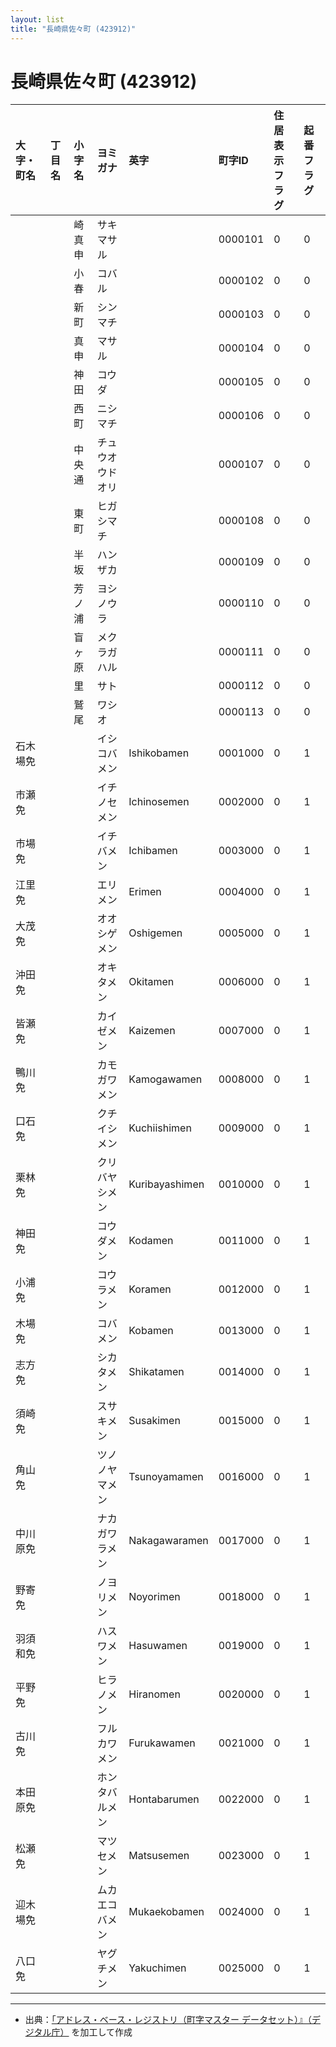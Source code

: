 ```yaml
---
layout: list
title: "長崎県佐々町 (423912)"
---
```


# 長崎県佐々町 (423912)

| 大字・町名 | 丁目名 | 小字名 | ヨミガナ | 英字 | 町字ID | 住居表示フラグ | 起番フラグ |
|:---|:---|:---|:---|:---|:---|:---|:---|
|  |  | 崎真申 |   サキマサル |  | 0000101 | 0 | 0 |
|  |  | 小春 |   コバル |  | 0000102 | 0 | 0 |
|  |  | 新町 |   シンマチ |  | 0000103 | 0 | 0 |
|  |  | 真申 |   マサル |  | 0000104 | 0 | 0 |
|  |  | 神田 |   コウダ |  | 0000105 | 0 | 0 |
|  |  | 西町 |   ニシマチ |  | 0000106 | 0 | 0 |
|  |  | 中央通 |   チュウオウドオリ |  | 0000107 | 0 | 0 |
|  |  | 東町 |   ヒガシマチ |  | 0000108 | 0 | 0 |
|  |  | 半坂 |   ハンザカ |  | 0000109 | 0 | 0 |
|  |  | 芳ノ浦 |   ヨシノウラ |  | 0000110 | 0 | 0 |
|  |  | 盲ヶ原 |   メクラガハル |  | 0000111 | 0 | 0 |
|  |  | 里 |   サト |  | 0000112 | 0 | 0 |
|  |  | 鷲尾 |   ワシオ |  | 0000113 | 0 | 0 |
| 石木場免 |  |  | イシコバメン   | Ishikobamen | 0001000 | 0 | 1 |
| 市瀬免 |  |  | イチノセメン   | Ichinosemen | 0002000 | 0 | 1 |
| 市場免 |  |  | イチバメン   | Ichibamen | 0003000 | 0 | 1 |
| 江里免 |  |  | エリメン   | Erimen | 0004000 | 0 | 1 |
| 大茂免 |  |  | オオシゲメン   | Oshigemen | 0005000 | 0 | 1 |
| 沖田免 |  |  | オキタメン   | Okitamen | 0006000 | 0 | 1 |
| 皆瀬免 |  |  | カイゼメン   | Kaizemen | 0007000 | 0 | 1 |
| 鴨川免 |  |  | カモガワメン   | Kamogawamen | 0008000 | 0 | 1 |
| 口石免 |  |  | クチイシメン   | Kuchiishimen | 0009000 | 0 | 1 |
| 栗林免 |  |  | クリバヤシメン   | Kuribayashimen | 0010000 | 0 | 1 |
| 神田免 |  |  | コウダメン   | Kodamen | 0011000 | 0 | 1 |
| 小浦免 |  |  | コウラメン   | Koramen | 0012000 | 0 | 1 |
| 木場免 |  |  | コバメン   | Kobamen | 0013000 | 0 | 1 |
| 志方免 |  |  | シカタメン   | Shikatamen | 0014000 | 0 | 1 |
| 須崎免 |  |  | スサキメン   | Susakimen | 0015000 | 0 | 1 |
| 角山免 |  |  | ツノノヤマメン   | Tsunoyamamen | 0016000 | 0 | 1 |
| 中川原免 |  |  | ナカガワラメン   | Nakagawaramen | 0017000 | 0 | 1 |
| 野寄免 |  |  | ノヨリメン   | Noyorimen | 0018000 | 0 | 1 |
| 羽須和免 |  |  | ハスワメン   | Hasuwamen | 0019000 | 0 | 1 |
| 平野免 |  |  | ヒラノメン   | Hiranomen | 0020000 | 0 | 1 |
| 古川免 |  |  | フルカワメン   | Furukawamen | 0021000 | 0 | 1 |
| 本田原免 |  |  | ホンタバルメン   | Hontabarumen | 0022000 | 0 | 1 |
| 松瀬免 |  |  | マツセメン   | Matsusemen | 0023000 | 0 | 1 |
| 迎木場免 |  |  | ムカエコバメン   | Mukaekobamen | 0024000 | 0 | 1 |
| 八口免 |  |  | ヤグチメン   | Yakuchimen | 0025000 | 0 | 1 |

---

- 出典：[「アドレス・ベース・レジストリ（町字マスター データセット）』（デジタル庁）](https://www.digital.go.jp/policies/base_registry_address/) を加工して作成